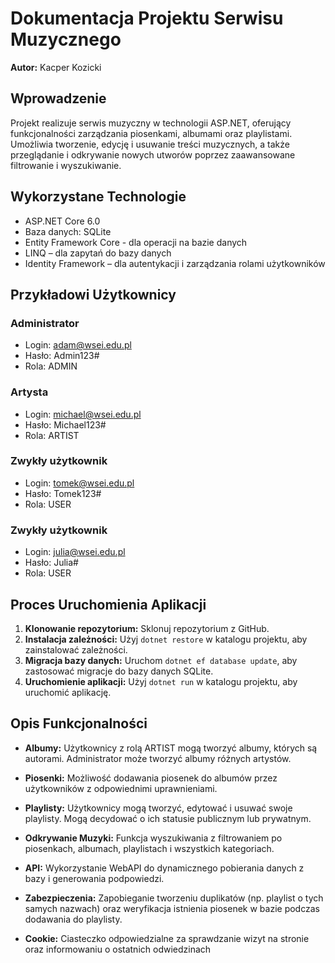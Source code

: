# Dokumentacja Projektu Serwisu Muzycznego

**Autor:** Kacper Kozicki

## Wprowadzenie

Projekt realizuje serwis muzyczny w technologii ASP.NET, oferujący funkcjonalności zarządzania piosenkami, albumami oraz playlistami. Umożliwia tworzenie, edycję i usuwanie treści muzycznych, a także przeglądanie i odkrywanie nowych utworów poprzez zaawansowane filtrowanie i wyszukiwanie.

## Wykorzystane Technologie

- ASP.NET Core 6.0
- Baza danych: SQLite
- Entity Framework Core - dla operacji na bazie danych
- LINQ – dla zapytań do bazy danych
- Identity Framework – dla autentykacji i zarządzania rolami użytkowników

## Przykładowi Użytkownicy

### Administrator

- Login: adam@wsei.edu.pl
- Hasło: Admin123#
- Rola: ADMIN

### Artysta

- Login: michael@wsei.edu.pl
- Hasło: Michael123#
- Rola: ARTIST

### Zwykły użytkownik

- Login: tomek@wsei.edu.pl
- Hasło: Tomek123#
- Rola: USER

### Zwykły użytkownik

- Login: julia@wsei.edu.pl
- Hasło: Julia#
- Rola: USER

## Proces Uruchomienia Aplikacji

1. **Klonowanie repozytorium:** Sklonuj repozytorium z GitHub.
2. **Instalacja zależności:** Użyj `dotnet restore` w katalogu projektu, aby zainstalować zależności.
3. **Migracja bazy danych:** Uruchom `dotnet ef database update`, aby zastosować migracje do bazy danych SQLite.
4. **Uruchomienie aplikacji:** Użyj `dotnet run` w katalogu projektu, aby uruchomić aplikację.

## Opis Funkcjonalności

- **Albumy:** Użytkownicy z rolą ARTIST mogą tworzyć albumy, których są autorami. Administrator może tworzyć albumy różnych artystów.

- **Piosenki:** Możliwość dodawania piosenek do albumów przez użytkowników z odpowiednimi uprawnieniami.

- **Playlisty:** Użytkownicy mogą tworzyć, edytować i usuwać swoje playlisty. Mogą decydować o ich statusie publicznym lub prywatnym.

- **Odkrywanie Muzyki:** Funkcja wyszukiwania z filtrowaniem po piosenkach, albumach, playlistach i wszystkich kategoriach.

- **API:** Wykorzystanie WebAPI do dynamicznego pobierania danych z bazy i generowania podpowiedzi.

- **Zabezpieczenia:** Zapobieganie tworzeniu duplikatów (np. playlist o tych samych nazwach) oraz weryfikacja istnienia piosenek w bazie podczas dodawania do playlisty.

- **Cookie:** Ciasteczko odpowiedzialne za sprawdzanie wizyt na stronie oraz informowaniu o ostatnich odwiedzinach
